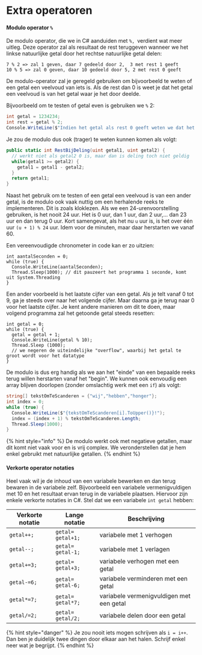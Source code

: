 # Extra operatoren

#### Modulo operator `%`

De modulo operator, die we in C# aanduiden met `%, `verdient wat meer uitleg. Deze operator zal als resultaat de rest teruggeven wanneer we het linkse natuurlijke getal door het rechtse natuurlijke getal delen:

```
7 % 2 => zal 1 geven, daar 7 gedeeld door 2,  3 met rest 1 geeft 
10 % 5 => zal 0 geven, daar 10 gedeeld door 5, 2 met rest 0 geeft
```

De modulo-operator zal je geregeld gebruiken om bijvoorbeeld te weten of een getal een veelvoud van iets is. Als de rest dan 0 is weet je dat het getal een veelvoud is van het getal waar je het door deelde.

Bijvoorbeeld om te testen of getal even is gebruiken we `%` 2:

```csharp
int getal = 1234234;
int rest = getal % 2;
Console.WriteLine($"Indien het getal als rest 0 geeft weten we dat het even is. De rest is: {rest}");
```

Je zou de modulo dus ook (trager) te weten kunnen komen als volgt:

```csharp
public static int RestBijDeling(uint getal1, uint getal2) {
  // werkt niet als getal2 0 is, maar dan is deling toch niet geldig
  while(getal1 >= getal2) {
    getal1 = getal1 - getal2;
  }
  return getal1;
}
```

Naast het gebruik om te testen of een getal een veelvoud is van een ander getal, is de modulo ook vaak nuttig om een herhalende reeks te implementeren. Dit is zoals kloklezen. Als we een 24-urenvoorstelling gebruiken, is het nooit 24 uur. Het is 0 uur, dan 1 uur, dan 2 uur,... dan 23 uur en dan terug 0 uur. Kort samengevat, als het nu `u` uur is, is het over één uur `(u + 1) % 24` uur. Idem voor de minuten, maar daar herstarten we vanaf 60.

Een vereenvoudigde chronometer in code kan er zo uitzien:

```
int aantalSeconden = 0;
while (true) {
  Console.WriteLine(aantalSeconden);
  Thread.Sleep(1000); // dit pauzeert het programma 1 seconde, komt uit System.Threading
}
```

Een ander voorbeeld is het laatste cijfer van een getal. Als je telt vanaf 0 tot 9, ga je steeds over naar het volgende cijfer. Maar daarna ga je terug naar 0 voor het laatste cijfer. Je kent andere manieren om dit te doen, maar volgend programma zal het getoonde getal steeds resetten:

```
int getal = 0;
while (true) {
  getal = getal + 1;
  Console.WriteLine(getal % 10);
  Thread.Sleep (1000);
  // we negeren de uiteindelijke "overflow", waarbij het getal te groot wordt voor het datatype
}
```

De modulo is dus erg handig als we aan het "einde" van een bepaalde reeks terug willen herstarten vanaf het "begin". We kunnen ook eenvoudig een array blijven doorlopen (zonder omslachtig werk met een `if`) als volgt:

```csharp
string[] tekstOmTeScanderen = {"wij","hebben","honger"};
int index = 0;
while (true) {
  Console.WriteLine($"{tekstOmTeScanderen[i].ToUpper()}!");
  index = (index + 1) % tekstOmTeScanderen.Length;
  Thread.Sleep(1000);
}
```

{% hint style="info" %}
De modulo werkt ook met negatieve getallen, maar dit komt niet vaak voor en is vrij complex. We veronderstellen dat je hem enkel gebruikt met natuurlijke getallen.
{% endhint %}

#### Verkorte operator notaties

Heel vaak wil je de inhoud van een variabele bewerken en dan terug bewaren in de variabele zelf. Bijvoorbeeld een variabele vermenigvuldigen met 10 en het resultaat ervan terug in de variabele plaatsen. Hiervoor zijn enkele verkorte notaties in C#. Stel dat we een variabele `int getal` hebben:

| **Verkorte notatie** | **Lange notatie** | **Beschrijving**                         |
| -------------------- | ----------------- | ---------------------------------------- |
| `getal++;`           | `getal= getal+1;` | variabele met 1 verhogen                 |
| `getal--;`           | `getal= getal-1;` | variabele met 1 verlagen                 |
| `getal+=3;`          | `getal= getal+3;` | variabele verhogen met een getal         |
| `getal-=6;`          | `getal= getal-6;` | variabele verminderen met een getal      |
| `getal*=7;`          | `getal= getal*7;` | variabele vermenigvuldigen met een getal |
| `getal/=2;`          | `getal= getal/2;` | variabele delen door een getal           |

{% hint style="danger" %}
Je zou nooit iets mogen schrijven als `i = i++`. Dan ben je duidelijk twee dingen door elkaar aan het halen. Schrijf enkel neer wat je begrijpt.
{% endhint %}
